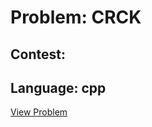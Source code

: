 # Problem: CRCK

## Contest: 

## Language: cpp

[View Problem](https://www.codechef.com//problems/CRCK)